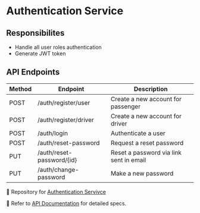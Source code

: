 # Authentication Service

## Responsibilites
- Handle all user roles authentication
- Generate JWT token

## API Endpoints

|Method| Endpoint | Description |
|------|----------|-------------|
| POST | /auth/register/user | Create a new account for passenger|
| POST | /auth/register/driver | Create a new account for driver|
| POST | /auth/login | Authenticate a user |
| POST | /auth/reset-password | Request a reset password |
| PUT | /auth/reset-password/{id} | Reset a password via link sent in email|
| PUT | /auth/change-password | Make a new password|

🔗 Repository for [Authentication Servivce](https://github.com/GabrielMoody/mikronet-auth-service)

📜 Refer to [API Documentation](../api-docs/openapi.yaml) for detailed specs.